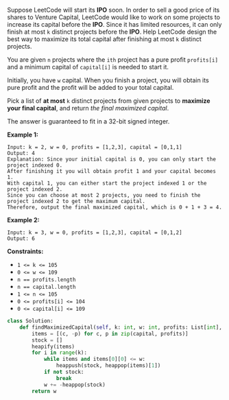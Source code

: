 Suppose LeetCode will start its  **IPO**  soon. In order to sell a good price of its shares to Venture Capital, LeetCode
would like to work on some projects to increase its capital before the  **IPO**. Since it has limited resources, it can
only finish at most  `k`  distinct projects before the  **IPO**. Help LeetCode design the best way to maximize its total
capital after finishing at most  `k`  distinct projects.

You are given  `n`  projects where the  `ith`  project has a pure profit  `profits[i]`  and a minimum capital
of  `capital[i]`  is needed to start it.

Initially, you have  `w`  capital. When you finish a project, you will obtain its pure profit and the profit will be
added to your total capital.

Pick a list of  **at most**  `k`  distinct projects from given projects to  **maximize your final capital**, and return
_the final maximized capital_.

The answer is guaranteed to fit in a 32-bit signed integer.

**Example 1:**

```
Input: k = 2, w = 0, profits = [1,2,3], capital = [0,1,1]
Output: 4
Explanation: Since your initial capital is 0, you can only start the project indexed 0.
After finishing it you will obtain profit 1 and your capital becomes 1.
With capital 1, you can either start the project indexed 1 or the project indexed 2.
Since you can choose at most 2 projects, you need to finish the project indexed 2 to get the maximum capital.
Therefore, output the final maximized capital, which is 0 + 1 + 3 = 4.
```

**Example 2:**

```
Input: k = 3, w = 0, profits = [1,2,3], capital = [0,1,2]
Output: 6
```

**Constraints:**

- `1 <= k <= 105`
- `0 <= w <= 109`
- `n == profits.length`
- `n == capital.length`
- `1 <= n <= 105`
- `0 <= profits[i] <= 104`
- `0 <= capital[i] <= 109`

```python
class Solution:
    def findMaximizedCapital(self, k: int, w: int, profits: List[int], capital: List[int]) -> int:
        items = [(c, -p) for c, p in zip(capital, profits)]
        stock = []
        heapify(items)
        for i in range(k):
            while items and items[0][0] <= w:
                heappush(stock, heappop(items)[1])
            if not stock:
                break
            w += -heappop(stock)
        return w
```
